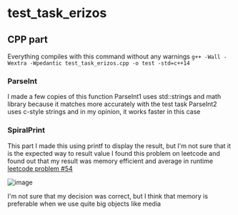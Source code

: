 # test_task_erizos

## CPP part
Everything compiles with this command without any warnings
`g++ -Wall -Wextra -Wpedantic test_task_erizos.cpp -o test -std=c++14`

### ParseInt
I made a few copies of this function 
ParseInt1 uses std::strings and math library because it matches more accurately with the test task
ParseInt2 uses c-style strings and in my opinion, it works faster in this case


### SpiralPrint
This part I made this using printf to display the result, but I'm not sure that it is the expected way to result value
I found this problem on leetcode and found out that my result was memory efficient and average in runtime
[leetcode problem #54](https://leetcode.com/problems/spiral-matrix/submissions/1261214845)

![image](https://github.com/arrannis1800/test_task_erizos/assets/52630886/4c6da6a5-4e48-4782-9d23-b8dab96bf8c7)

I'm not sure that my decision was correct, but I think that memory is preferable when we use quite big objects like media
